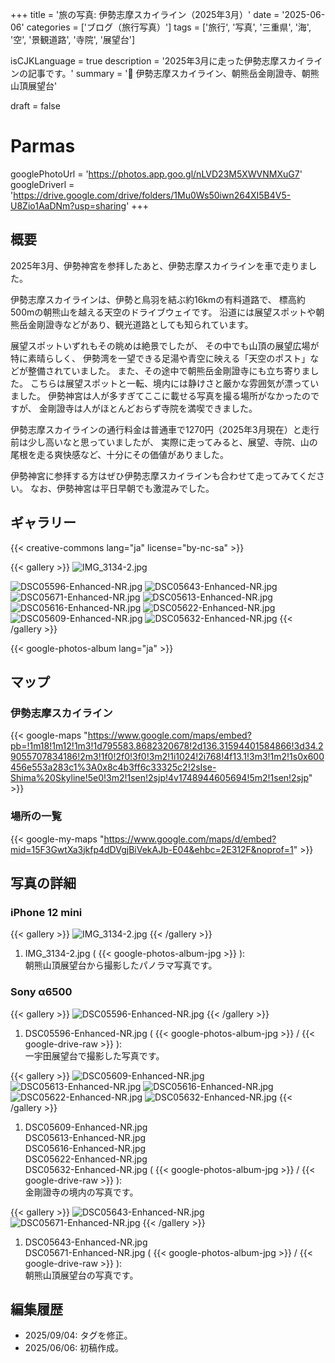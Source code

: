 +++
title = '旅の写真: 伊勢志摩スカイライン（2025年3月）'
date = '2025-06-06'
categories = ['ブログ（旅行写真）']
tags = ['旅行', '写真', '三重県', '海', '空', '景観道路', '寺院', '展望台']

isCJKLanguage = true
description = '2025年3月に走った伊勢志摩スカイラインの記事です。'
summary = '📍 伊勢志摩スカイライン、朝熊岳金剛證寺、朝熊山頂展望台'

draft = false

# Parmas
googlePhotoUrl = 'https://photos.app.goo.gl/nLVD23M5XWVNMXuG7'
googleDriverl = 'https://drive.google.com/drive/folders/1Mu0Ws50iwn264XI5B4V5-U8Zio1AaDNm?usp=sharing'
+++


## 概要

2025年3月、伊勢神宮を参拝したあと、伊勢志摩スカイラインを車で走りました。

伊勢志摩スカイラインは、伊勢と鳥羽を結ぶ約16kmの有料道路で、
標高約500mの朝熊山を越える天空のドライブウェイです。
沿道には展望スポットや朝熊岳金剛證寺などがあり、観光道路としても知られています。

展望スポットいずれもその眺めは絶景でしたが、
その中でも山頂の展望広場が特に素晴らしく、
伊勢湾を一望できる足湯や青空に映える「天空のポスト」などが整備されていました。
また、その途中で朝熊岳金剛證寺にも立ち寄りました。
こちらは展望スポットと一転、境内には静けさと厳かな雰囲気が漂っていました。
伊勢神宮は人が多すぎてここに載せる写真を撮る場所がなかったのですが、
金剛證寺は人がほとんどおらず寺院を満喫できました。

伊勢志摩スカイラインの通行料金は普通車で1270円（2025年3月現在）と走行前は少し高いなと思っていましたが、
実際に走ってみると、展望、寺院、山の尾根を走る爽快感など、十分にその価値がありました。

伊勢神宮に参拝する方はぜひ伊勢志摩スカイラインも合わせて走ってみてください。
なお、伊勢神宮は平日早朝でも激混みでした。


## ギャラリー

{{< creative-commons lang="ja" license="by-nc-sa" >}}

{{< gallery >}}
  <img src="IMG_3134-2.jpg" alt="IMG_3134-2.jpg" class="grid-w100" />

  <img src="DSC05596-Enhanced-NR.jpg" alt="DSC05596-Enhanced-NR.jpg" class="grid-w33" />
  <img src="DSC05643-Enhanced-NR.jpg" alt="DSC05643-Enhanced-NR.jpg" class="grid-w33" />
  <img src="DSC05671-Enhanced-NR.jpg" alt="DSC05671-Enhanced-NR.jpg" class="grid-w33" />

  <img src="DSC05613-Enhanced-NR.jpg" alt="DSC05613-Enhanced-NR.jpg" class="grid-w33" />
  <img src="DSC05616-Enhanced-NR.jpg" alt="DSC05616-Enhanced-NR.jpg" class="grid-w33" />

  <img src="DSC05622-Enhanced-NR.jpg" alt="DSC05622-Enhanced-NR.jpg" class="grid-w33" />
  <img src="DSC05609-Enhanced-NR.jpg" alt="DSC05609-Enhanced-NR.jpg" class="grid-w66" />
  <img src="DSC05632-Enhanced-NR.jpg" alt="DSC05632-Enhanced-NR.jpg" class="grid-w33" />
{{< /gallery >}}

{{< google-photos-album lang="ja" >}}


## マップ

### 伊勢志摩スカイライン

{{< google-maps "https://www.google.com/maps/embed?pb=!1m18!1m12!1m3!1d795583.8682320678!2d136.31594401584866!3d34.29055707834186!2m3!1f0!2f0!3f0!3m2!1i1024!2i768!4f13.1!3m3!1m2!1s0x600456e553a283c1%3A0x8c4b3ff6c33325c2!2sIse-Shima%20Skyline!5e0!3m2!1sen!2sjp!4v1748944605694!5m2!1sen!2sjp" >}}


### 場所の一覧

{{< google-my-maps "https://www.google.com/maps/d/embed?mid=15F3GwtXa3jkfp4dDVgjBiVekAJb-E04&ehbc=2E312F&noprof=1" >}}


## 写真の詳細

### iPhone 12 mini

{{< gallery >}}
  <img src="IMG_3134-2.jpg" alt="IMG_3134-2.jpg" class="grid-w100" />
{{< /gallery >}}

1. IMG\_3134-2.jpg ( {{< google-photos-album-jpg >}} ):  
    朝熊山頂展望台から撮影したパノラマ写真です。


### Sony α6500

{{< gallery >}}
  <img src="DSC05596-Enhanced-NR.jpg" alt="DSC05596-Enhanced-NR.jpg" class="grid-w50" />
{{< /gallery >}}

1. DSC05596-Enhanced-NR.jpg ( {{< google-photos-album-jpg >}} / {{< google-drive-raw >}} ):  
    一宇田展望台で撮影した写真です。


{{< gallery >}}
  <img src="DSC05609-Enhanced-NR.jpg" alt="DSC05609-Enhanced-NR.jpg" class="grid-w33" />
  <img src="DSC05613-Enhanced-NR.jpg" alt="DSC05613-Enhanced-NR.jpg" class="grid-w33" />
  <img src="DSC05616-Enhanced-NR.jpg" alt="DSC05616-Enhanced-NR.jpg" class="grid-w33" />
  <img src="DSC05622-Enhanced-NR.jpg" alt="DSC05622-Enhanced-NR.jpg" class="grid-w33" />
  <img src="DSC05632-Enhanced-NR.jpg" alt="DSC05632-Enhanced-NR.jpg" class="grid-w33" />
{{< /gallery >}}

1. DSC05609-Enhanced-NR.jpg  
   DSC05613-Enhanced-NR.jpg  
   DSC05616-Enhanced-NR.jpg  
   DSC05622-Enhanced-NR.jpg  
   DSC05632-Enhanced-NR.jpg  ( {{< google-photos-album-jpg >}} / {{< google-drive-raw >}} ):  
    金剛證寺の境内の写真です。


{{< gallery >}}
  <img src="DSC05643-Enhanced-NR.jpg" alt="DSC05643-Enhanced-NR.jpg" class="grid-w33" />
  <img src="DSC05671-Enhanced-NR.jpg" alt="DSC05671-Enhanced-NR.jpg" class="grid-w33" />
{{< /gallery >}}

1. DSC05643-Enhanced-NR.jpg  
   DSC05671-Enhanced-NR.jpg ( {{< google-photos-album-jpg >}} / {{< google-drive-raw >}} ):  
    朝熊山頂展望台の写真です。


## 編集履歴

- 2025/09/04: タグを修正。
- 2025/06/06: 初稿作成。
